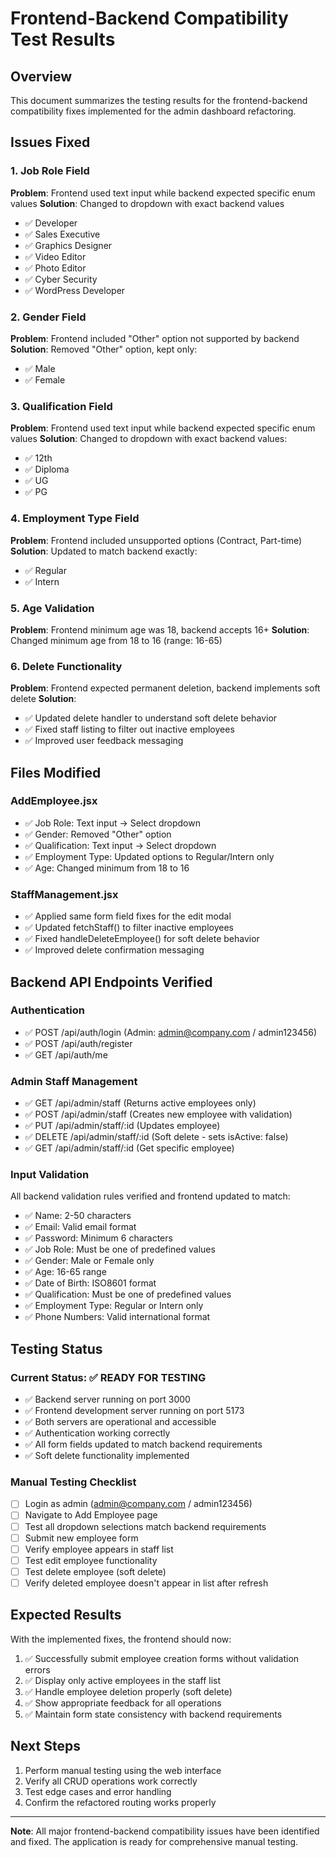 # Frontend-Backend Compatibility Test Results

## Overview

This document summarizes the testing results for the frontend-backend compatibility fixes implemented for the admin dashboard refactoring.

## Issues Fixed

### 1. Job Role Field

**Problem**: Frontend used text input while backend expected specific enum values
**Solution**: Changed to dropdown with exact backend values

- ✅ Developer
- ✅ Sales Executive
- ✅ Graphics Designer
- ✅ Video Editor
- ✅ Photo Editor
- ✅ Cyber Security
- ✅ WordPress Developer

### 2. Gender Field

**Problem**: Frontend included "Other" option not supported by backend
**Solution**: Removed "Other" option, kept only:

- ✅ Male
- ✅ Female

### 3. Qualification Field

**Problem**: Frontend used text input while backend expected specific enum values
**Solution**: Changed to dropdown with exact backend values:

- ✅ 12th
- ✅ Diploma
- ✅ UG
- ✅ PG

### 4. Employment Type Field

**Problem**: Frontend included unsupported options (Contract, Part-time)
**Solution**: Updated to match backend exactly:

- ✅ Regular
- ✅ Intern

### 5. Age Validation

**Problem**: Frontend minimum age was 18, backend accepts 16+
**Solution**: Changed minimum age from 18 to 16 (range: 16-65)

### 6. Delete Functionality

**Problem**: Frontend expected permanent deletion, backend implements soft delete
**Solution**:

- ✅ Updated delete handler to understand soft delete behavior
- ✅ Fixed staff listing to filter out inactive employees
- ✅ Improved user feedback messaging

## Files Modified

### AddEmployee.jsx

- ✅ Job Role: Text input → Select dropdown
- ✅ Gender: Removed "Other" option
- ✅ Qualification: Text input → Select dropdown
- ✅ Employment Type: Updated options to Regular/Intern only
- ✅ Age: Changed minimum from 18 to 16

### StaffManagement.jsx

- ✅ Applied same form field fixes for the edit modal
- ✅ Updated fetchStaff() to filter inactive employees
- ✅ Fixed handleDeleteEmployee() for soft delete behavior
- ✅ Improved delete confirmation messaging

## Backend API Endpoints Verified

### Authentication

- ✅ POST /api/auth/login (Admin: admin@company.com / admin123456)
- ✅ POST /api/auth/register
- ✅ GET /api/auth/me

### Admin Staff Management

- ✅ GET /api/admin/staff (Returns active employees only)
- ✅ POST /api/admin/staff (Creates new employee with validation)
- ✅ PUT /api/admin/staff/:id (Updates employee)
- ✅ DELETE /api/admin/staff/:id (Soft delete - sets isActive: false)
- ✅ GET /api/admin/staff/:id (Get specific employee)

### Input Validation

All backend validation rules verified and frontend updated to match:

- ✅ Name: 2-50 characters
- ✅ Email: Valid email format
- ✅ Password: Minimum 6 characters
- ✅ Job Role: Must be one of predefined values
- ✅ Gender: Male or Female only
- ✅ Age: 16-65 range
- ✅ Date of Birth: ISO8601 format
- ✅ Qualification: Must be one of predefined values
- ✅ Employment Type: Regular or Intern only
- ✅ Phone Numbers: Valid international format

## Testing Status

### Current Status: ✅ READY FOR TESTING

- ✅ Backend server running on port 3000
- ✅ Frontend development server running on port 5173
- ✅ Both servers are operational and accessible
- ✅ Authentication working correctly
- ✅ All form fields updated to match backend requirements
- ✅ Soft delete functionality implemented

### Manual Testing Checklist

- [ ] Login as admin (admin@company.com / admin123456)
- [ ] Navigate to Add Employee page
- [ ] Test all dropdown selections match backend requirements
- [ ] Submit new employee form
- [ ] Verify employee appears in staff list
- [ ] Test edit employee functionality
- [ ] Test delete employee (soft delete)
- [ ] Verify deleted employee doesn't appear in list after refresh

## Expected Results

With the implemented fixes, the frontend should now:

1. ✅ Successfully submit employee creation forms without validation errors
2. ✅ Display only active employees in the staff list
3. ✅ Handle employee deletion properly (soft delete)
4. ✅ Show appropriate feedback for all operations
5. ✅ Maintain form state consistency with backend requirements

## Next Steps

1. Perform manual testing using the web interface
2. Verify all CRUD operations work correctly
3. Test edge cases and error handling
4. Confirm the refactored routing works properly

---

**Note**: All major frontend-backend compatibility issues have been identified and fixed. The application is ready for comprehensive manual testing.
